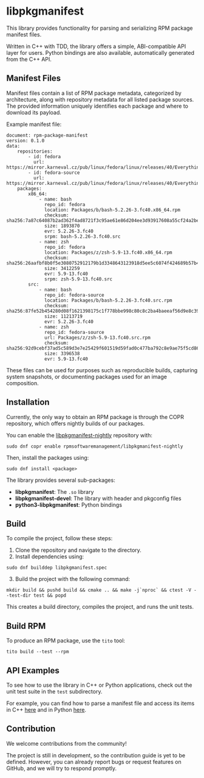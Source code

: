 libpkgmanifest
==============

This library provides functionality for parsing and serializing RPM package manifest files.

Written in C++ with TDD, the library offers a simple, ABI-compatible API layer for users.
Python bindings are also available, automatically generated from the C++ API.

Manifest Files
--------------

Manifest files contain a list of RPM package metadata, categorized by architecture, along
with repository metadata for all listed package sources. The provided information uniquely
identifies each package and where to download its payload.

Example manifest file:

```
document: rpm-package-manifest
version: 0.1.0
data:
    repositories:
        - id: fedora
          url: https://mirror.karneval.cz/pub/linux/fedora/linux/releases/40/Everything/$arch/os/
        - id: fedora-source
          url: https://mirror.karneval.cz/pub/linux/fedora/linux/releases/40/Everything/source/tree/
    packages:
        x86_64:
            - name: bash
              repo_id: fedora
              location: Packages/b/bash-5.2.26-3.fc40.x86_64.rpm
              checksum: sha256:7a87c64087b2ad362f4ad8721f3c95ae61e86d204ee3d93917608a55cf24a2be
              size: 1893870
              evr: 5.2.26-3.fc40
              srpm: bash-5.2.26-3.fc40.src
            - name: zsh
              repo_id: fedora
              location: Packages/z/zsh-5.9-13.fc40.x86_64.rpm
              checksum: sha256:26aafbf8b0f5e3080752912179b1d3348643123918d5ee5c6074f424689b57b4
              size: 3412259
              evr: 5.9-13.fc40
              srpm: zsh-5.9-13.fc40.src
        src:
            - name: bash
              repo_id: fedora-source
              location: Packages/b/bash-5.2.26-3.fc40.src.rpm
              checksum: sha256:87fe52b454280d08f1621398175c1f778bbe998c80c8c2ba4baeeaf56d9e8c39
              size: 11213719
              evr: 5.2.26-3.fc40
            - name: zsh
              repo_id: fedora-source
              url: Packages/z/zsh-5.9-13.fc40.src.rpm
              checksum: sha256:92d9cebf37ad5c589d3e7e25429f601519d59fad0c477ba792c8e9ae75f5cd86
              size: 3396538
              evr: 5.9-13.fc40
```

These files can be used for purposes such as reproducible builds, capturing system snapshots,
or documenting packages used for an image composition.

Installation
------------

Currently, the only way to obtain an RPM package is through the COPR repository, which offers nightly builds of our packages.

You can enable the [libpkgmanifest-nightly](https://copr.fedorainfracloud.org/coprs/rpmsoftwaremanagement/libpkgmanifest-nightly)
repository with:

```
sudo dnf copr enable rpmsoftwaremanagement/libpkgmanifest-nightly
```

Then, install the packages using:
```
sudo dnf install <package>
```

The library provides several sub-packages:
- **libpkgmanifest**: The `.so` library
- **libpkgmanifest-devel**: The library with header and pkgconfig files
- **python3-libpkgmanifest**: Python bindings

Build
-----

To compile the project, follow these steps:

1. Clone the repository and navigate to the directory.
2. Install dependencies using:

```
sudo dnf builddep libpkgmanifest.spec
```

3. Build the project with the following command:

```
mkdir build && pushd build && cmake .. && make -j`nproc` && ctest -V --test-dir test && popd
```

This creates a build directory, compiles the project, and runs the unit tests.

Build RPM
---------

To produce an RPM package, use the `tito` tool:

```
tito build --test --rpm
```

API Examples
------------

To see how to use the library in C++ or Python applications, check out the unit test suite in the
`test` subdirectory.

For example, you can find how to parse a manifest file and access its items in C++ [here](https://github.com/rpm-software-management/libpkgmanifest/blob/main/test/api/libpkgmanifest/parsertest.cpp) and in Python [here](https://github.com/rpm-software-management/libpkgmanifest/blob/main/test/python/libpkgmanifest/parser/test_parser.py).

Contribution
------------

We welcome contributions from the community!

The project is still in development, so the contribution guide is yet to be defined.
However, you can already report bugs or request features on GitHub, and we will try to respond promptly.